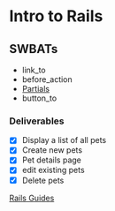 # Intro to Rails

## SWBATs
* link_to
* before_action
* [Partials](https://guides.rubyonrails.org/layouts_and_rendering.html#using-partials)
* button_to

### Deliverables
- [x] Display a list of all pets
- [x] Create new pets
- [x] Pet details page
- [x] edit existing pets
- [x] Delete pets

[Rails Guides](http://guides.rubyonrails.org/index.html)
